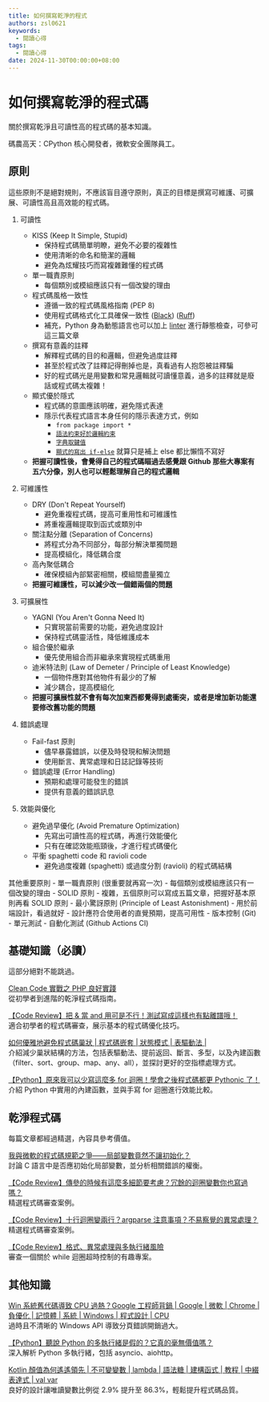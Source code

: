 ```yaml
---
title: 如何撰寫乾淨的程式
authors: zsl0621
keywords:
  - 閱讀心得
tags:
  - 閱讀心得
date: 2024-11-30T00:00:00+08:00
---
```


# 如何撰寫乾淨的程式碼  

關於撰寫乾淨且可讀性高的程式碼的基本知識。

<!-- truncate -->  

碼農高天：CPython 核心開發者，微軟安全團隊員工。

## 原則  

這些原則不是絕對規則，不應該盲目遵守原則，真正的目標是撰寫可維護、可擴展、可讀性高且高效能的程式碼。

1. 可讀性
    - KISS (Keep It Simple, Stupid)
        - 保持程式碼簡單明瞭，避免不必要的複雜性
        - 使用清晰的命名和簡潔的邏輯
        - 避免為炫耀技巧而寫複雜難懂的程式碼
    - 單一職責原則
        - 每個類別或模組應該只有一個改變的理由
    - 程式碼風格一致性
        - 遵循一致的程式碼風格指南 (PEP 8)
        - 使用程式碼格式化工具確保一致性 ([Black](https://blog.kyomind.tw/flake8-and-black/)) ([Ruff](https://blog.kyomind.tw/migrate-to-ruff/))
        - 補充，Python 身為動態語言也可以加上 [linter](https://blog.kyomind.tw/flake8-yapf-setting/) 進行靜態檢查，可參可這三篇文章
    - 撰寫有意義的註釋
        - 解釋程式碼的目的和邏輯，但避免過度註釋
        - 甚至於程式改了註釋記得刪掉也是，真看過有人抱怨被註釋騙
        - 好的程式碼光是用變數和常見邏輯就可讀懂意義，過多的註釋就是廢話或程式碼太複雜！
    - 顯式優於隱式
      - 程式碼的意圖應該明確，避免隱式表達
      - 隱示代表程式語言本身任何的隱示表達方式，例如
        - `from package import *`
        - [`語法約束好於邏輯約束`](https://youtu.be/7EQsUOT3NKY?si=_0m5QidZkAGhSYM2&t=180)
        - [`字典取鍵值`](https://youtu.be/er9MKp7foEQ?si=JZbsHST4aBu2_pis&t=827)
        - [`顯式的寫出 if-else`](https://youtu.be/vbF5M1L2SnU?si=Zao09Wxk0rHwfFmi&t=236) 就算只是補上 else 都比懶惰不寫好
    - **把握可讀性後，會覺得自己的程式碼瞄過去感覺跟 Github 那些大專案有五六分像，別人也可以輕鬆理解自己的程式邏輯**

2. 可維護性
    - DRY (Don't Repeat Yourself)
        - 避免重複程式碼，提高可重用性和可維護性
        - 將重複邏輯提取到函式或類別中
    - 關注點分離 (Separation of Concerns)
        - 將程式分為不同部分，每部分解決單獨問題
        - 提高模組化，降低耦合度
    - 高內聚低耦合
        - 確保模組內部緊密相關，模組間盡量獨立
    - **把握可維護性，可以減少改一個錯兩個的問題**

3. 可擴展性
    - YAGNI (You Aren't Gonna Need It)
        - 只實現當前需要的功能，避免過度設計
        - 保持程式碼靈活性，降低維護成本
    - 組合優於繼承
        - 優先使用組合而非繼承來實現程式碼重用
    - 迪米特法則 (Law of Demeter / Principle of Least Knowledge)
        - 一個物件應對其他物件有最少的了解
        - 減少耦合，提高模組化
    - **把握可擴展性就不會有每次加東西都覺得到處衝突，或者是增加新功能還要修改舊功能的問題**

4. 錯誤處理
    - Fail-fast 原則
        - 儘早暴露錯誤，以便及時發現和解決問題
        - 使用斷言、異常處理和日誌記錄等技術
    - 錯誤處理 (Error Handling)
        - 預期和處理可能發生的錯誤
        - 提供有意義的錯誤訊息

5. 效能與優化
    - 避免過早優化 (Avoid Premature Optimization)
        - 先寫出可讀性高的程式碼，再進行效能優化
        - 只有在確認效能瓶頸後，才進行程式碼優化
    - 平衡 spaghetti code 和 ravioli code
        - 避免過度複雜 (spaghetti) 或過度分割 (ravioli) 的程式碼結構

其他重要原則
    - 單一職責原則 (很重要就再寫一次)
        - 每個類別或模組應該只有一個改變的理由
    - SOLID 原則
        - 複雜，五個原則可以寫成五篇文章，把握好基本原則再看 SOLID 原則
    - 最小驚訝原則 (Principle of Least Astonishment)
        - 用於前端設計，看過就好
        - 設計應符合使用者的直覺預期，提高可用性
    - 版本控制 (Git)
    - 單元測試
    - 自動化測試 (Github Actions CI)

## 基礎知識（必讀）  

這部分絕對不能跳過。  

[Clean Code 實戰之 PHP 良好實踐](https://kylinyu.win/php_best_practice)  
從初學者到進階的乾淨程式碼指南。  

[【Code Review】把 & 當 and 用可是不行！測試寫成這樣也有點離譜哦！](https://www.youtube.com/watch?v=ERosfjjY40Y&list=PLSo-C2L8kdSNr5yUJYhyDArnM4FU9iG1S)  
適合初學者的程式碼審查，展示基本的程式碼優化技巧。  

[如何優雅地避免程式碼巢狀 | 程式碼嵌套 | 狀態模式 | 表驅動法 |](https://www.youtube.com/watch?v=dzO0yX4MRLM)  
介紹減少巢狀結構的方法，包括表驅動法、提前返回、斷言、多型，以及內建函數（filter、sort、group、map、any、all），並探討更好的空指標處理方式。  

[【Python】原來我可以少寫這麼多 for 迴圈！學會之後程式碼都更 Pythonic 了！](https://www.youtube.com/watch?v=8DJ6M3tvnwY)  
介紹 Python 中實用的內建函數，並與手寫 for 迴圈進行效能比較。  

## 乾淨程式碼  

每篇文章都經過精選，內容具參考價值。  

[我與微軟的程式碼規範之爭——局部變數竟然不讓初始化？](https://www.youtube.com/watch?v=cAvAbyadts4)  
討論 C 語言中是否應初始化局部變數，並分析相關錯誤的權衡。  

[【Code Review】傳參的時候有這麼多細節要考慮？冗餘的迴圈變數你也寫過嗎？](https://youtube.com/watch?v=er9MKp7foEQ)  
精選程式碼審查案例。  

[【Code Review】十行迴圈變兩行？argparse 注意事項？不易察覺的異常處理？](https://www.youtube.com/watch?v=7EQsUOT3NKY)  
精選程式碼審查案例。  

[【Code Review】格式、異常處理與多執行緒風險](https://www.bilibili.com/video/BV1iS421Q7Bb)  
審查一個關於 while 迴圈超時控制的有趣專案。  

## 其他知識  

[Win 系統舊代碼導致 CPU 過熱？Google 工程師背鍋 | Google | 微軟 | Chrome | 負優化 | 記憶體 | 系統 | Windows | 程式設計 | CPU](https://www.youtube.com/watch?v=9RjZxB1M1P0)  
過時且不清晰的 Windows API 導致分頁錯誤開銷過大。  

[【Python】聽說 Python 的多執行緒是假的？它真的毫無價值嗎？](https://www.youtube.com/watch?v=1Bk3IpNsvIU)  
深入解析 Python 多執行緒，包括 asyncio、aiohttp。  

[Kotlin 顏值為何遙遙領先 | 不可變變數 | lambda | 語法糖 | 建構函式 | 教程 | 中綴表達式 | val var](https://www.youtube.com/watch?v=iTy13tsi054)  
良好的設計讓唯讀變數比例從 2.9% 提升至 86.3%，輕鬆提升程式碼品質。
